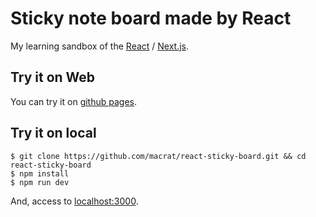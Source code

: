 Sticky note board made by React
===============================

My learning sandbox of the [React](https://reactjs.org) / [Next.js](https://nextjs.org).

## Try it on Web

You can try it on [github pages](https://macrat.github.io/react-sticky-board/).

## Try it on local

``` shell
$ git clone https://github.com/macrat/react-sticky-board.git && cd react-sticky-board
$ npm install
$ npm run dev
```

And, access to [localhost:3000](http://localhost:3000).
